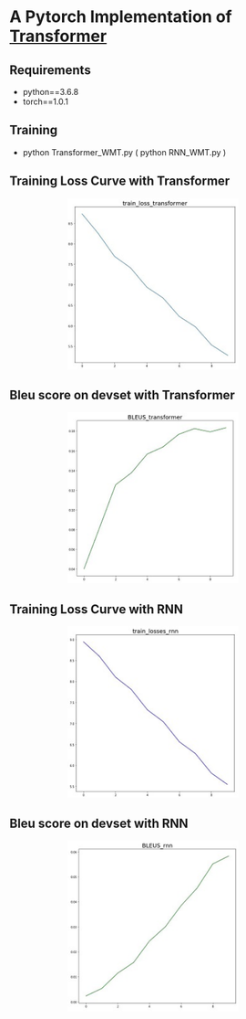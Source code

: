 # A Pytorch Implementation of [Transformer](https://arxiv.org/abs/1706.03762)

## Requirements
* python==3.6.8
* torch==1.0.1

## Training
* python Transformer_WMT.py ( python RNN_WMT.py )

## Training Loss Curve with Transformer
<p align="center"><img src=./img/train_tf.JPG width="300" height="300"></p>

## Bleu score on devset with Transformer
<p align="center"><img src=./img/bleu_tf.JPG width="300" height="300"></p>

## Training Loss Curve with RNN
<p align="center"><img src=./img/train_rnn.JPG width="300" height="300"></p>

## Bleu score on devset with RNN
<p align="center"><img src=./img/bleu_rnn.JPG width="300" height="300"></p>
